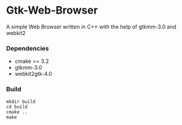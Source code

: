 # Gtk-Web-Browser

A simple Web Browser written in C++ with the help of gtkmm-3.0 and webkit2


### Dependencies

* cmake >= 3.2
* gtkmm-3.0
* webkit2gtk-4.0


### Build

```shell
mkdir build
cd build
cmake ..
make
```
